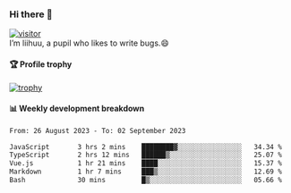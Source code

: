 ### Hi there 👋
[![visitor](https://visitor-badge.glitch.me/badge?page_id=liihuu&right_color=blue)](https://github.com/liihuu)<br>
I’m liihuu, a pupil who likes to write bugs.😄


#### 🏆 Profile trophy
[![trophy](https://github-profile-trophy.vercel.app?username=liihuu&margin-w=16&margin-h=16&rank=-C,-B)](https://github.com/liihuu)


#### 📊 Weekly development breakdown
<!--START_SECTION:waka-->

```txt
From: 26 August 2023 - To: 02 September 2023

JavaScript       3 hrs 2 mins    ████████▓░░░░░░░░░░░░░░░░   34.34 %
TypeScript       2 hrs 12 mins   ██████▒░░░░░░░░░░░░░░░░░░   25.07 %
Vue.js           1 hr 21 mins    ████░░░░░░░░░░░░░░░░░░░░░   15.37 %
Markdown         1 hr 7 mins     ███▒░░░░░░░░░░░░░░░░░░░░░   12.69 %
Bash             30 mins         █▒░░░░░░░░░░░░░░░░░░░░░░░   05.66 %
```

<!--END_SECTION:waka-->

<!--
**liihuu/liihuu** is a ✨ _special_ ✨ repository because its `README.md` (this file) appears on your GitHub profile.

Here are some ideas to get you started:

- 🔭 I’m currently working on ...
- 🌱 I’m currently learning ...
- 👯 I’m looking to collaborate on ...
- 🤔 I’m looking for help with ...
- 💬 Ask me about ...
- 📫 How to reach me: ...
- 😄 Pronouns: ...
- ⚡ Fun fact: ...
-->

